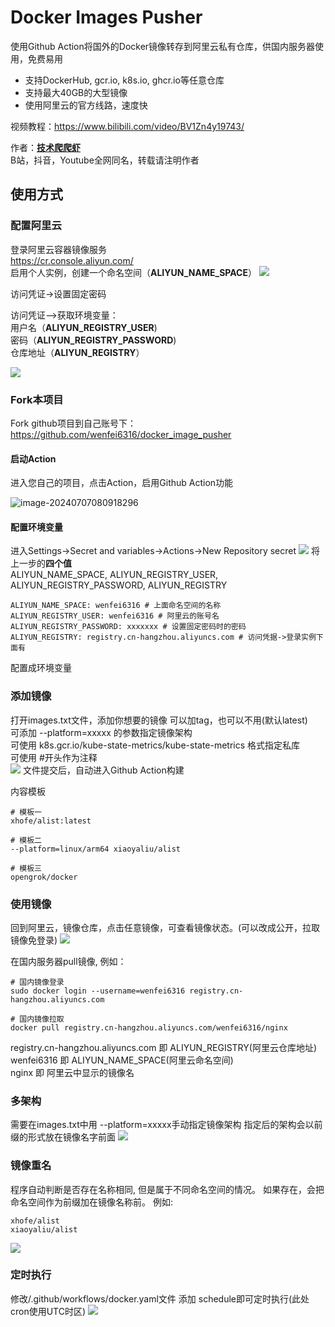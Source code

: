 # Docker Images Pusher

使用Github Action将国外的Docker镜像转存到阿里云私有仓库，供国内服务器使用，免费易用<br>
- 支持DockerHub, gcr.io, k8s.io, ghcr.io等任意仓库<br>
- 支持最大40GB的大型镜像<br>
- 使用阿里云的官方线路，速度快<br>

视频教程：https://www.bilibili.com/video/BV1Zn4y19743/

作者：**[技术爬爬虾](https://github.com/tech-shrimp/me)**<br>
B站，抖音，Youtube全网同名，转载请注明作者<br>

## 使用方式


### 配置阿里云
登录阿里云容器镜像服务<br>
https://cr.console.aliyun.com/<br>
启用个人实例，创建一个命名空间（**ALIYUN_NAME_SPACE**）
![](/doc/命名空间.png)

访问凭证->设置固定密码<br />

访问凭证–>获取环境变量：<br>
用户名（**ALIYUN_REGISTRY_USER**)<br>
密码（**ALIYUN_REGISTRY_PASSWORD**)<br>
仓库地址（**ALIYUN_REGISTRY**）<br>

![](/doc/用户名密码.png)


### Fork本项目
Fork github项目到自己账号下：https://github.com/wenfei6316/docker_image_pusher<br>
#### 启动Action
进入您自己的项目，点击Action，启用Github Action功能<br>

![image-20240707080918296](/doc/action.png)

#### 配置环境变量
进入Settings->Secret and variables->Actions->New Repository secret
![](/doc/配置环境变量.png)
将上一步的**四个值**<br>
ALIYUN_NAME_SPACE, ALIYUN_REGISTRY_USER, ALIYUN_REGISTRY_PASSWORD, ALIYUN_REGISTRY<br>

```
ALIYUN_NAME_SPACE: wenfei6316 # 上面命名空间的名称
ALIYUN_REGISTRY_USER: wenfei6316 # 阿里云的账号名
ALIYUN_REGISTRY_PASSWORD: xxxxxxx # 设置固定密码时的密码
ALIYUN_REGISTRY: registry.cn-hangzhou.aliyuncs.com # 访问凭据->登录实例下面有
```

配置成环境变量

### 添加镜像
打开images.txt文件，添加你想要的镜像 
可以加tag，也可以不用(默认latest)<br>
可添加 --platform=xxxxx 的参数指定镜像架构<br>
可使用 k8s.gcr.io/kube-state-metrics/kube-state-metrics 格式指定私库<br>
可使用 #开头作为注释<br>
![](/doc/images.png)
文件提交后，自动进入Github Action构建

内容模板

```
# 模板一
xhofe/alist:latest

# 模板二
--platform=linux/arm64 xiaoyaliu/alist

# 模板三
opengrok/docker
```

### 使用镜像
回到阿里云，镜像仓库，点击任意镜像，可查看镜像状态。(可以改成公开，拉取镜像免登录)
![](/doc/开始使用.png)

在国内服务器pull镜像, 例如：<br>
```
# 国内镜像登录
sudo docker login --username=wenfei6316 registry.cn-hangzhou.aliyuncs.com

# 国内镜像拉取
docker pull registry.cn-hangzhou.aliyuncs.com/wenfei6316/nginx
```
registry.cn-hangzhou.aliyuncs.com 即 ALIYUN_REGISTRY(阿里云仓库地址)<br>
wenfei6316 即 ALIYUN_NAME_SPACE(阿里云命名空间)<br>
nginx 即 阿里云中显示的镜像名<br>

### 多架构
需要在images.txt中用 --platform=xxxxx手动指定镜像架构
指定后的架构会以前缀的形式放在镜像名字前面
![](/doc/多架构.png)

### 镜像重名
程序自动判断是否存在名称相同, 但是属于不同命名空间的情况。
如果存在，会把命名空间作为前缀加在镜像名称前。
例如:

```
xhofe/alist
xiaoyaliu/alist
```
![](/doc/镜像重名.png)

### 定时执行
修改/.github/workflows/docker.yaml文件
添加 schedule即可定时执行(此处cron使用UTC时区)
![](/doc/定时执行.png)
